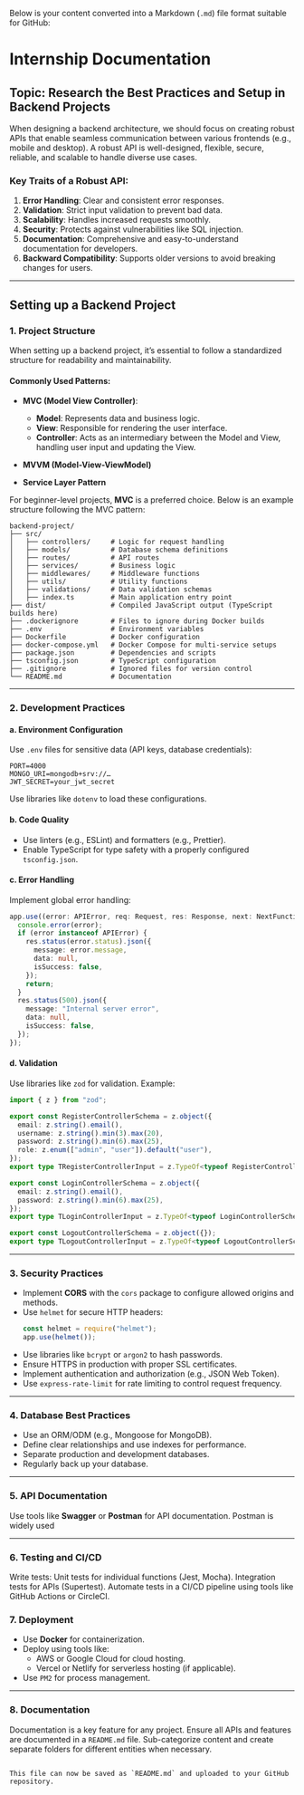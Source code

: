 Below is your content converted into a Markdown (`.md`) file format suitable for GitHub:

# Internship Documentation  

## Topic: Research the Best Practices and Setup in Backend Projects  

When designing a backend architecture, we should focus on creating robust APIs that enable seamless communication between various frontends (e.g., mobile and desktop). A robust API is well-designed, flexible, secure, reliable, and scalable to handle diverse use cases.  

### Key Traits of a Robust API:  
1. **Error Handling**: Clear and consistent error responses.  
2. **Validation**: Strict input validation to prevent bad data.  
3. **Scalability**: Handles increased requests smoothly.  
4. **Security**: Protects against vulnerabilities like SQL injection.
5. **Documentation**: Comprehensive and easy-to-understand documentation for developers.  
6. **Backward Compatibility**: Supports older versions to avoid breaking changes for users.  

---

## Setting up a Backend Project  

### 1. Project Structure  
When setting up a backend project, it’s essential to follow a standardized structure for readability and maintainability.  

#### Commonly Used Patterns:  
- **MVC (Model View Controller)**:  
  - **Model**: Represents data and business logic.  
  - **View**: Responsible for rendering the user interface.  
  - **Controller**: Acts as an intermediary between the Model and View, handling user input and updating the View.  

- **MVVM (Model-View-ViewModel)**  
- **Service Layer Pattern**  

For beginner-level projects, **MVC** is a preferred choice. Below is an example structure following the MVC pattern:  

```
backend-project/
├── src/
│   ├── controllers/     # Logic for request handling
│   ├── models/          # Database schema definitions
│   ├── routes/          # API routes
│   ├── services/        # Business logic
│   ├── middlewares/     # Middleware functions
│   ├── utils/           # Utility functions
│   ├── validations/     # Data validation schemas
│   ├── index.ts         # Main application entry point
├── dist/                # Compiled JavaScript output (TypeScript builds here)            
├── .dockerignore        # Files to ignore during Docker builds
├── .env                 # Environment variables
├── Dockerfile           # Docker configuration
├── docker-compose.yml   # Docker Compose for multi-service setups
├── package.json         # Dependencies and scripts
├── tsconfig.json        # TypeScript configuration
├── .gitignore           # Ignored files for version control
└── README.md            # Documentation
```  

---

### 2. Development Practices  

#### a. Environment Configuration  
Use `.env` files for sensitive data (API keys, database credentials):  
```
PORT=4000  
MONGO_URI=mongodb+srv://…  
JWT_SECRET=your_jwt_secret  
```
Use libraries like `dotenv` to load these configurations.  

#### b. Code Quality  
- Use linters (e.g., ESLint) and formatters (e.g., Prettier).  
- Enable TypeScript for type safety with a properly configured `tsconfig.json`.  

#### c. Error Handling  
Implement global error handling:  
```typescript
app.use((error: APIError, req: Request, res: Response, next: NextFunction) => {
  console.error(error);
  if (error instanceof APIError) {
    res.status(error.status).json({
      message: error.message,
      data: null,
      isSuccess: false,
    });
    return;
  }
  res.status(500).json({
    message: "Internal server error",
    data: null,
    isSuccess: false,
  });
});
```  

#### d. Validation  
Use libraries like `zod` for validation. Example:  
```typescript
import { z } from "zod";

export const RegisterControllerSchema = z.object({
  email: z.string().email(),
  username: z.string().min(3).max(20),
  password: z.string().min(6).max(25),
  role: z.enum(["admin", "user"]).default("user"),
});
export type TRegisterControllerInput = z.TypeOf<typeof RegisterControllerSchema>;

export const LoginControllerSchema = z.object({
  email: z.string().email(),
  password: z.string().min(6).max(25),
});
export type TLoginControllerInput = z.TypeOf<typeof LoginControllerSchema>;

export const LogoutControllerSchema = z.object({});
export type TLogoutControllerInput = z.TypeOf<typeof LogoutControllerSchema>;
```

---

### 3. Security Practices  

- Implement **CORS** with the `cors` package to configure allowed origins and methods.  
- Use `helmet` for secure HTTP headers:  
  ```typescript
  const helmet = require("helmet");
  app.use(helmet());
  ```
- Use libraries like `bcrypt` or `argon2` to hash passwords.  
- Ensure HTTPS in production with proper SSL certificates.  
- Implement authentication and authorization (e.g., JSON Web Token).  
- Use `express-rate-limit` for rate limiting to control request frequency.  

---

### 4. Database Best Practices  

- Use an ORM/ODM (e.g., Mongoose for MongoDB).  
- Define clear relationships and use indexes for performance.  
- Separate production and development databases.  
- Regularly back up your database.  

---

### 5. API Documentation  

Use tools like **Swagger** or **Postman** for API documentation. Postman is widely used  




---

### 6. Testing and CI/CD
Write tests:
Unit tests for individual functions (Jest, Mocha).
Integration tests for APIs (Supertest).
Automate tests in a CI/CD pipeline using tools like GitHub Actions or CircleCI.

### 7. Deployment  

- Use **Docker** for containerization.  
- Deploy using tools like:  
  - AWS or Google Cloud for cloud hosting.  
  - Vercel or Netlify for serverless hosting (if applicable).  
- Use `PM2` for process management.  

---

### 8. Documentation  

Documentation is a key feature for any project. Ensure all APIs and features are documented in a `README.md` file. Sub-categorize content and create separate folders for different entities when necessary.  

```  

This file can now be saved as `README.md` and uploaded to your GitHub repository.